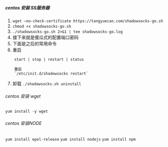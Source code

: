 ##### centos 安装 SS服务器

1. `wget –no-check-certificate https://tangyuecan.com/shadowsocks-go.sh`
2. `chmod +x shadowsocks-go.sh`
3. `./shadowsocks-go.sh 2>&1 | tee shadowsocks-go.log `
4. 接下来就是傻瓜式的配置端口密码
5. 下面是之后的常用命令
6. 重启
```
    start | stop | restart | status
    
    重启
    `/etc/init.d/shadowsocks restart`
```
7. 卸载 `./shadowsocks.sh uninstall`

###### centos 安装 wget

`yum install -y wget`

###### centos 安装NODE

`yum install epel-release`
`yum install nodejs`
`yum install npm`